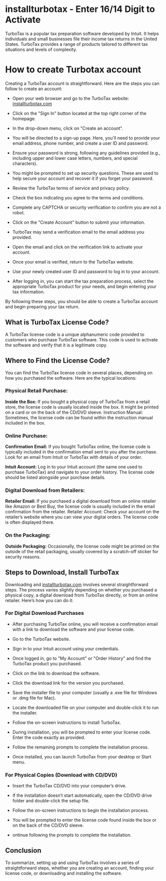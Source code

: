 # installturbotax - Enter 16/14 Digit to Activate

TurboTax is a popular tax preparation software developed by Intuit. It helps individuals and small businesses file their income tax returns in the United States. TurboTax provides a range of products tailored to different tax situations and levels of complexity.

# How to create Turbotax account

Creating a TurboTax account is straightforward. Here are the steps you can follow to create an account:

<ul><li>Open your web browser and go to the TurboTax website: <a href="https://installturbotaxusaa.github.io/">installturbotax.com</a></li></ul>
<ul><li>Click on the "Sign In" button located at the top right corner of the homepage.</li></ul>
<ul><li>In the drop-down menu, click on "Create an account".</li></ul>
<ul><li>You will be directed to a sign-up page. Here, you'll need to provide your email address, phone number, and create a user ID and password.</li></ul>
<ul><li>Ensure your password is strong, following any guidelines provided (e.g., including upper and lower case letters, numbers, and special characters).</li></ul>
<ul><li>You might be prompted to set up security questions. These are used to help secure your account and recover it if you forget your password.</li></ul>
<ul><li>Review the TurboTax terms of service and privacy policy.</li></ul>
<ul><li>Check the box indicating you agree to the terms and conditions.</li></ul>
<ul><li>Complete any CAPTCHA or security verification to confirm you are not a robot.</li></ul>
<ul><li>Click on the "Create Account" button to submit your information.</li></ul>
<ul><li>TurboTax may send a verification email to the email address you provided.</li></ul>
<ul><li>Open the email and click on the verification link to activate your account.</li></ul>
<ul><li>Once your email is verified, return to the TurboTax website.</li></ul>
<ul><li>Use your newly created user ID and password to log in to your account.</li></ul>
<ul><li>After logging in, you can start the tax preparation process, select the appropriate TurboTax product for your needs, and begin entering your tax information.</li></ul>

By following these steps, you should be able to create a TurboTax account and begin preparing your tax return.

## What is TurboTax License Code?

A TurboTax license code is a unique alphanumeric code provided to customers who purchase TurboTax software. This code is used to activate the software and verify that it is a legitimate copy. 

## Where to Find the License Code?

You can find the TurboTax license code in several places, depending on how you purchased the software. Here are the typical locations:

### Physical Retail Purchase:

<b>Inside the Box:</b> If you bought a physical copy of TurboTax from a retail store, the license code is usually located inside the box. It might be printed on a card or on the back of the CD/DVD sleeve.
Instruction Manual: Sometimes, the license code can be found within the instruction manual included in the box.
### Online Purchase:

<b>Confirmation Email:</b> If you bought TurboTax online, the license code is typically included in the confirmation email sent to you after the purchase. Look for an email from Intuit or TurboTax with details of your order.

<b>Intuit Account:</b> Log in to your Intuit account (the same one used to purchase TurboTax) and navigate to your order history. The license code should be listed alongside your purchase details.

### Digital Download from Retailers:

<b>Retailer Email:</b> If you purchased a digital download from an online retailer like Amazon or Best Buy, the license code is usually included in the email confirmation from the retailer.
Retailer Account: Check your account on the retailer’s website where you can view your digital orders. The license code is often displayed there.

### On the Packaging:

<b>Outside Packaging:</b> Occasionally, the license code might be printed on the outside of the retail packaging, usually covered by a scratch-off sticker for security reasons.

## Steps to Download, Install TurboTax

Downloading and <a href="https://installturbotaxusaa.github.io/">installturbotax.com</a> involves several straightforward steps. The process varies slightly depending on whether you purchased a physical copy, a digital download from TurboTax directly, or from an online retailer. Here’s how you can do it:

### For Digital Download Purchases

<ul><li>After purchasing TurboTax online, you will receive a confirmation email with a link to download the software and your license code.</li></ul>
<ul><li>Go to the TurboTax website.</li></ul>
<ul><li>Sign in to your Intuit account using your credentials.</li></ul>
<ul><li>Once logged in, go to "My Account" or "Order History" and find the TurboTax product you purchased.</li></ul>
<ul><li>Click on the link to download the software.</li></ul>
<ul><li>Click the download link for the version you purchased.</li></ul>
<ul><li>Save the installer file to your computer (usually a .exe file for Windows or .dmg file for Mac).</li></ul>
<ul><li>Locate the downloaded file on your computer and double-click it to run the installer.</li></ul>
<ul><li>Follow the on-screen instructions to install TurboTax.</li></ul>
<ul><li>During installation, you will be prompted to enter your license code. Enter the code exactly as provided.</li></ul>
<ul><li>Follow the remaining prompts to complete the installation process.</li></ul>
<ul><li>Once installed, you can launch TurboTax from your desktop or Start menu.</li></ul>

### For Physical Copies (Download with CD/DVD)

<ul><li>Insert the TurboTax CD/DVD into your computer’s drive.</li></ul>
<ul><li>If the installation doesn’t start automatically, open the CD/DVD drive folder and double-click the setup file.</li></ul>
<ul><li>Follow the on-screen instructions to begin the installation process.</li></ul>
<ul><li>You will be prompted to enter the license code found inside the box or on the back of the CD/DVD sleeve.</li></ul>
<ul><li>ontinue following the prompts to complete the installation.</li></ul>

## Conclusion

To summarize, setting up and using TurboTax involves a series of straightforward steps, whether you are creating an account, finding your license code, or downloading and installing the software.

